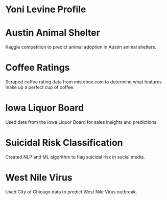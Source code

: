 # Yoni Levine Profile

# Austin Animal Shelter
Kaggle competition to predict animal adoption in Austin animal shelters.

# Coffee Ratings
Scraped coffee rating data from mistobox.com to determine what features make up a perfect cup of coffee.

# Iowa Liquor Board
Used data from the Iowa Liquor Board for sales insights and predictions.

# Suicidal Risk Classification
Created NLP and ML algorithm to flag suicidal risk in social media.

# West Nile Virus
Used City of Chicago data to predict West Nile Virus outbreak.
